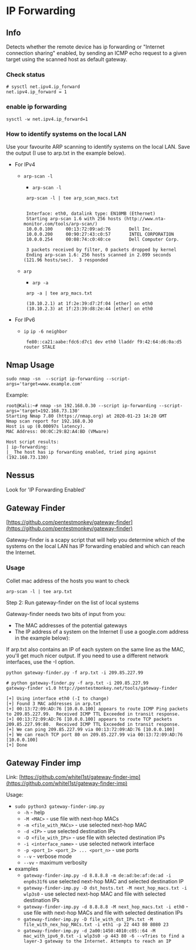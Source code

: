 # IP Forwarding

## Info

Detects whether the remote device has ip forwarding or "Internet connection sharing" enabled, by sending an ICMP echo request to a given target using the scanned host as default gateway.

### Check status

```text
# sysctl net.ipv4.ip_forward
net.ipv4.ip_forward = 1
```

### enable  ip forwarding

```text
sysctl -w net.ipv4.ip_forward=1
```

### How to identify systems on the local LAN

Use your favourite ARP scanning to identify systems on the local LAN. Save the output \(I use to arp.txt in the example below\).

* For IPv4
  * `arp-scan -l`

    * `arp-scan -l`

    ```text
     arp-scan -l | tee arp_scan_macs.txt


     Interface: eth0, datalink type: EN10MB (Ethernet)
     Starting arp-scan 1.6 with 256 hosts (http://www.nta-monitor.com/tools/arp-scan/)
     10.0.0.100     00:13:72:09:ad:76       Dell Inc.
     10.0.0.200     00:90:27:43:c0:57       INTEL CORPORATION
     10.0.0.254     00:08:74:c0:40:ce       Dell Computer Corp.

     3 packets received by filter, 0 packets dropped by kernel
     Ending arp-scan 1.6: 256 hosts scanned in 2.099 seconds (121.96 hosts/sec).  3 responded
    ```

  * `arp`

    * `arp -a`

    ```text
     arp -a | tee arp_macs.txt

     (10.10.2.1) at 1f:2e:39:d7:2f:04 [ether] on eth0
     (10.10.2.3) at 1f:23:39:d8:2e:44 [ether] on eth0
    ```
* For IPv6
  * `ip` `ip -6 neighbor`

    ```text
     fe80::ca21:aabe:fdc6:d7c1 dev eth0 lladdr f9:42:64:d6:0a:d5 router STALE
    ```

## Nmap Usage

`sudo nmap -sn  --script ip-forwarding --script-args='target=www.example.com'`

Example:

```text
root@Kali:~# nmap -sn 192.168.0.30 --script ip-forwarding --script-args='target=192.168.73.130'
Starting Nmap 7.80 (https://nmap.org) at 2020-01-23 14:20 GMT
Nmap scan report for 192.168.0.30
Host is up (0.00097s latency).
MAC Address: 00:0C:29:B2:A4:BD (VMware)

Host script results:
| ip-forwarding:
|_ The host has ip forwarding enabled, tried ping against (192.168.73.130)
```

## Nessus

Look for 'IP Forwarding Enabled'

## Gateway Finder

[https://github.com/pentestmonkey/gateway-finder](https://github.com/pentestmonkey/gateway-finder)

Gateway-finder is a scapy script that will help you determine which of the systems on the local LAN has IP forwarding enabled and which can reach the Internet.

### Usage

Collet mac address of the hosts you want to check

`arp-scan -l | tee arp.txt`

Step 2: Run gateway-finder on the list of local systems

Gateway-finder needs two bits of input from you:

* The MAC addresses of the potential gateways
* The IP address of a system on the Internet \(I use a google.com address in the example below\):

If arp.txt also contains an IP of each system on the same line as the MAC, you'll get much nicer output. If you need to use a different network interfaces, use the -I option.

`python gateway-finder.py -f arp.txt -i 209.85.227.99`

```text
# python gateway-finder.py -f arp.txt -i 209.85.227.99
gateway-finder v1.0 http://pentestmonkey.net/tools/gateway-finder

[+] Using interface eth0 (-I to change)
[+] Found 3 MAC addresses in arp.txt
[+] 00:13:72:09:AD:76 [10.0.0.100] appears to route ICMP Ping packets to 209.85.227.99.  Received ICMP TTL Exceeded in transit response.
[+] 00:13:72:09:AD:76 [10.0.0.100] appears to route TCP packets 209.85.227.99:80.  Received ICMP TTL Exceeded in transit response.
[+] We can ping 209.85.227.99 via 00:13:72:09:AD:76 [10.0.0.100]
[+] We can reach TCP port 80 on 209.85.227.99 via 00:13:72:09:AD:76 [10.0.0.100]
[+] Done

```

## Gateway Finder imp

Link: [https://github.com/whitel1st/gateway-finder-imp](https://github.com/whitel1st/gateway-finder-imp)

Usage:



* `sudo python3 gateway-finder-imp.py`
  * `-h` - help
  * `-M <MAC>` - use file with next-hop MACs
  * `-m <file_with_MACs>` - use selected next-hop MAC
  * `-d <IP>` - use selected destination IPs
  * `-D <file_with_IPs>` - use file with selected destination IPs
  * `-i <interface_name>` - use selected network interface
  * `-p <port_1> <port_2> ... <port_n>` - use ports
  * `--v` - verbose mode
  * `--vv` - maximum verbosity
* examples
  * `gateway-finder-imp.py -d 8.8.8.8 -m de:ad:be:af:de:ad -i enp0s31f6` use selected next-hop MAC and selected destination IP
  * `gateway-finder-imp.py -D dst_hosts.txt -M next_hop_macs.txt -i wlp3s0` - use selected next-hop MAC and file with selected destination IPs
  * `gateway-finder-imp.py -d 8.8.8.8 -M next_hop_macs.txt -i eth0` - use file with next-hop MACs and file with selected destination IPs
  * `gateway-finder-imp.py -D file_with_dst_IPs.txt -M file_with_nex_hop_MACs.txt -i eth1 -p 22 443 80 8080 23`
  * `gateway-finder-imp.py -d 2a00:1450:4010:c05::64 -M mac_with_ipv6_0.txt -i wlp3s0 -p 443 80 -6 --vTries to find a layer-3 gateway to the Internet. Attempts to reach an IP`

